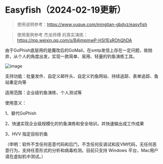 # Easyfish（2024-02-19更新）
> 使用说明参考：https://www.yuque.com/mingtian-gbdvz/easyfish

> 使用案例参考 杰龙师傅 的真实演练：https://mp.weixin.qq.com/s/B4jmpmwP-HSl1EsROhQhDA

由于GoPhish底层用的是魔改后的GoMail，在smtp发信上存在一定问题，故抛弃，从个人的角度出发，实现一款简单、易用、轻量的钓鱼演练工具。

![image](https://github.com/bin-maker/EasyFish/assets/77133486/ea76335a-ed4d-42f5-b384-1d91ef18b8ed)

支持功能：批量发件、自定义邮件头、自定义钓鱼网站、持续追踪、表单追踪、鱼站重定向等

适用范围：企业级钓鱼演练、个人测试等

使用意义：

1、替代GoPhish

2、快速实现企业级规模化的钓鱼演练和安全培训，并快速输出成工作成果

3、HVV 指定目标钓鱼

（申明：软件不含任何恶意代码和后门，不含任何反调试和反VM代码，无任何恶意行为，支持任意形式的分析和病毒检测。目前只支持 Windows 平台，Mac用户请在虚拟机中测试。）




